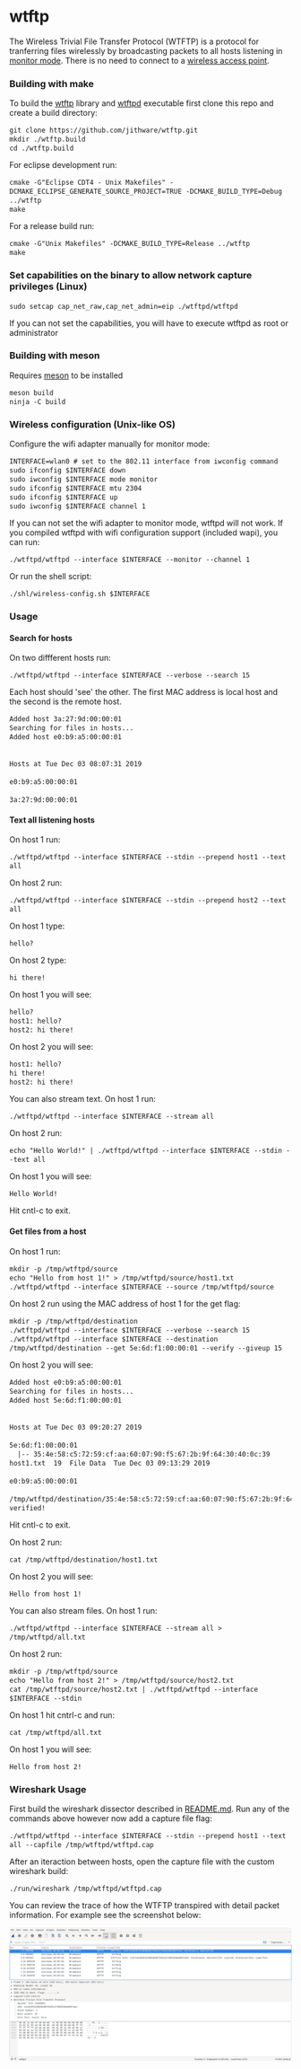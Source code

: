 # wtftp
The Wireless Trivial File Transfer Protocol (WTFTP) is a protocol for tranferring files wirelessly by broadcasting packets to all hosts listening in [monitor mode](https://en.wikipedia.org/wiki/Monitor_mode). There is no need to connect to a [wireless access point](https://en.wikipedia.org/wiki/Wireless_access_point).

### Building with make
To build the [wtftp](./lib/wtftp.c) library and [wtftpd](./wtftpd/wtftpd.c) executable first clone this repo and create a build directory:
```shell
git clone https://github.com/jithware/wtftp.git
mkdir ./wtftp.build
cd ./wtftp.build
```

For eclipse development run:
```shell
cmake -G"Eclipse CDT4 - Unix Makefiles" -DCMAKE_ECLIPSE_GENERATE_SOURCE_PROJECT=TRUE -DCMAKE_BUILD_TYPE=Debug ../wtftp
make
```

For a release build run:
```shell
cmake -G"Unix Makefiles" -DCMAKE_BUILD_TYPE=Release ../wtftp
make
```

### Set capabilities on the binary to allow network capture privileges (Linux)
```shell
sudo setcap cap_net_raw,cap_net_admin=eip ./wtftpd/wtftpd
```
If you can not set the capabilities, you will have to execute wtftpd as root or administrator

### Building with meson 
Requires [meson](https://mesonbuild.com/Getting-meson.html) to be installed
```shell
meson build
ninja -C build
```

### Wireless configuration (Unix-like OS)
Configure the wifi adapter manually for monitor mode:
```shell
INTERFACE=wlan0 # set to the 802.11 interface from iwconfig command
sudo ifconfig $INTERFACE down
sudo iwconfig $INTERFACE mode monitor
sudo ifconfig $INTERFACE mtu 2304
sudo ifconfig $INTERFACE up
sudo iwconfig $INTERFACE channel 1
```
If you can not set the wifi adapter to monitor mode, wtftpd will not work. If you compiled wtftpd with wifi configuration support (included wapi), you can run:
```shell
./wtftpd/wtftpd --interface $INTERFACE --monitor --channel 1
```

Or run the shell script:
```shell
./shl/wireless-config.sh $INTERFACE 
```

### Usage
#### Search for hosts
On two diffferent hosts run:
```shell
./wtftpd/wtftpd --interface $INTERFACE --verbose --search 15
```
Each host should 'see' the other. The first MAC address is local host and the second is the remote host.
```
Added host 3a:27:9d:00:00:01
Searching for files in hosts...
Added host e0:b9:a5:00:00:01


Hosts at Tue Dec 03 08:07:31 2019 

e0:b9:a5:00:00:01

3a:27:9d:00:00:01
```

#### Text all listening hosts
On host 1 run:
```shell
./wtftpd/wtftpd --interface $INTERFACE --stdin --prepend host1 --text all
```
On host 2 run:
```shell
./wtftpd/wtftpd --interface $INTERFACE --stdin --prepend host2 --text all
```
On host 1 type:
```shell
hello?
```
On host 2 type:
```shell
hi there!
```
On host 1 you will see:
```shell
hello?
host1: hello?
host2: hi there!
```
On host 2 you will see:
```shell
host1: hello?
hi there!
host2: hi there!
```
You can also stream text. On host 1 run:
```shell
./wtftpd/wtftpd --interface $INTERFACE --stream all
```
On host 2 run:
```shell
echo "Hello World!" | ./wtftpd/wtftpd --interface $INTERFACE --stdin --text all
```
On host 1 you will see:
```shell
Hello World!
```
Hit cntl-c to exit.

#### Get files from a host
On host 1 run:
```shell
mkdir -p /tmp/wtftpd/source 
echo "Hello from host 1!" > /tmp/wtftpd/source/host1.txt
./wtftpd/wtftpd --interface $INTERFACE --source /tmp/wtftpd/source  
```
On host 2 run using the MAC address of host 1 for the get flag:
```shell
mkdir -p /tmp/wtftpd/destination 
./wtftpd/wtftpd --interface $INTERFACE --verbose --search 15
./wtftpd/wtftpd --interface $INTERFACE --destination /tmp/wtftpd/destination --get 5e:6d:f1:00:00:01 --verify --giveup 15 
```
On host 2 you will see:
```shell
Added host e0:b9:a5:00:00:01
Searching for files in hosts...
Added host 5e:6d:f1:00:00:01


Hosts at Tue Dec 03 09:20:27 2019 

5e:6d:f1:00:00:01
  |-- 35:4e:58:c5:72:59:cf:aa:60:07:90:f5:67:2b:9f:64:30:40:0c:39  host1.txt  19  File Data  Tue Dec 03 09:13:29 2019

e0:b9:a5:00:00:01

/tmp/wtftpd/destination/35:4e:58:c5:72:59:cf:aa:60:07:90:f5:67:2b:9f:64:30:40:0c:39 verified!
```
Hit cntl-c to exit.

On host 2 run:
```shell
cat /tmp/wtftpd/destination/host1.txt
```
On host 2 you will see:
```shell
Hello from host 1!
```
You can also stream files. On host 1 run:
```shell
./wtftpd/wtftpd --interface $INTERFACE --stream all > /tmp/wtftpd/all.txt
```
On host 2 run:
```shell
mkdir -p /tmp/wtftpd/source 
echo "Hello from host 2!" > /tmp/wtftpd/source/host2.txt
cat /tmp/wtftpd/source/host2.txt | ./wtftpd/wtftpd --interface $INTERFACE --stdin
```
On host 1 hit cntrl-c and run:
```shell
cat /tmp/wtftpd/all.txt
```
On host 1 you will see:
```shell
Hello from host 2!
```
### Wireshark Usage
First build the wireshark dissector described in [README.md](./plugins/README.md). Run any of the commands above however now add a capture file flag:
```shell
./wtftpd/wtftpd --interface $INTERFACE --stdin --prepend host1 --text all --capfile /tmp/wtftpd/wtftpd.cap
```
After an iteraction between hosts, open the capture file with the custom wireshark build:
```shell
./run/wireshark /tmp/wtftpd/wtftpd.cap 
```
You can review the trace of how the WTFTP transpired with detail packet information. For example see the screenshot below:

![wireshark](./images/wireshark.png)